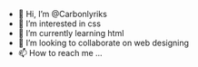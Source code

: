 - 👋 Hi, I’m @Carbonlyriks
- 👀 I’m interested in css
- 🌱 I’m currently learning html
- 💞️ I’m looking to collaborate on web designing
- 📫 How to reach me ...

<!---
Carbonlyriks/Carbonlyriks is a ✨ special ✨ repository because its `README.md` (this file) appears on your GitHub profile.
You can click the Preview link to take a look at your changes.
--->

